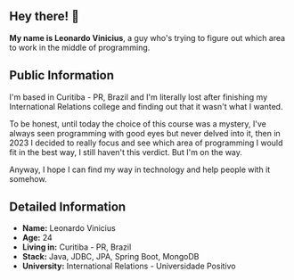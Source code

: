 ## Hey there! 👋

**My name is Leonardo Vinicius**, a guy who's trying to figure out which area to work in the middle of programming.

## Public Information

I'm based in Curitiba - PR, Brazil and I'm literally lost after finishing my International Relations college and finding out that it wasn't what I wanted.

To be honest, until today the choice of this course was a mystery, I've always seen programming with good eyes but never delved into it, then in 2023 I decided to really focus and see which area of ​​programming I would fit in the best way, I still haven't this verdict. But I'm on the way.

Anyway, I hope I can find my way in technology and help people with it somehow.

## Detailed Information

* **Name:** Leonardo Vinicius
* **Age:** 24
* **Living in:** Curitiba - PR, Brazil
* **Stack:** Java, JDBC, JPA, Spring Boot, MongoDB
* **University:** International Relations - Universidade Positivo
